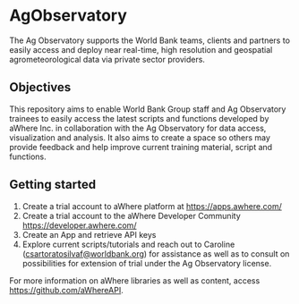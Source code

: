 # AgObservatory

The Ag Observatory supports the World Bank teams, clients and partners to easily access and deploy near real-time, high resolution and geospatial agrometeorological data via private sector providers. 

## Objectives

This repository aims to enable World Bank Group staff and Ag Observatory trainees to easily access the latest scripts and functions developed by aWhere Inc. in collaboration with the Ag Observatory for data access, visualization and analysis. It also aims to create a space so others may provide feedback and help improve current training material, script and functions. 

## Getting started

1) Create a trial account to aWhere platform at https://apps.awhere.com/
2) Create a trial account to the aWhere Developer Community https://developer.awhere.com/
3) Create an App and retrieve API keys
4) Explore current scripts/tutorials and reach out to Caroline (csartoratosilvaf@worldbank.org) for assistance as well as to consult on possibilities for extension of trial under the Ag Observatory license. 

For more information on aWhere libraries as well as content, access https://github.com/aWhereAPI.


